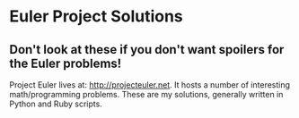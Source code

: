 # Euler Project Solutions
## Don't look at these if you don't want spoilers for the Euler problems!

Project Euler lives at: http://projecteuler.net. It hosts a number of interesting math/programming problems. These are my solutions, generally written in Python and Ruby scripts. 


